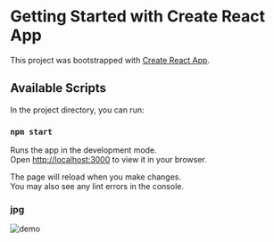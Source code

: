 # Getting Started with Create React App

This project was bootstrapped with [Create React App](https://github.com/facebook/create-react-app).

## Available Scripts

In the project directory, you can run:

### `npm start`

Runs the app in the development mode.\
Open [http://localhost:3000](http://localhost:3000) to view it in your browser.

The page will reload when you make changes.\
You may also see any lint errors in the console.

### jpg
![demo](https://user-images.githubusercontent.com/37991693/230782370-386d328f-7bdc-45d5-9f9e-f8143521f6d2.png)
